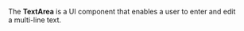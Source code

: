 The **TextArea** is&nbsp;a&nbsp;UI component that enables a&nbsp;user to&nbsp;enter and edit a&nbsp;multi-line text.